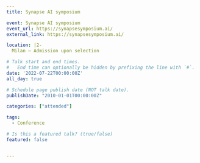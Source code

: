 ```yaml
---
title: Synapse AI symposium

event: Synapse AI symposium
event_url: https://synapsesymposium.ai/
external_link: https://synapsesymposium.ai/

location: |2-
  Milan — Admission upon selection

# Talk start and end times.
#   End time can optionally be hidden by prefixing the line with `#`.
date: '2022-07-22T00:00:00Z'
all_day: true

# Schedule page publish date (NOT talk date).
publishDate: "2010-01-01T00:00:00Z"

categories: ["attended"]

tags:
  - Conference

# Is this a featured talk? (true/false)
featured: false


---
```

